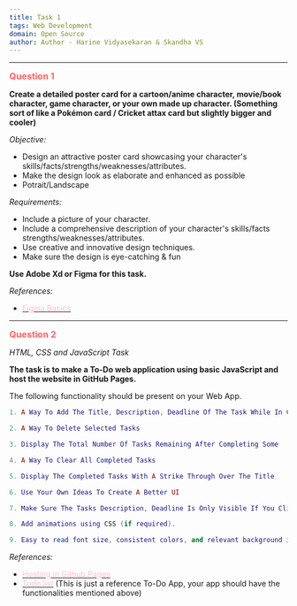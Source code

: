 ```yaml
---
title: Task 1
tags: Web Development
domain: Open Source
author: Author - Harine Vidyasekaran & Skandha VS
---
```

<hr>

**<span style="color: #FF6363; font-size: 1rem;">Question 1</span>**

**Create a detailed poster card for a cartoon/anime character, movie/book character, game character, or your own made up character.
(Something sort of like a Pokémon card / Cricket attax card but slightly bigger and cooler)**

_Objective:_
- Design an attractive poster card showcasing your character's skills/facts/strengths/weaknesses/attributes.
- Make the design look as elaborate and enhanced as possible
- Potrait/Landscape

_Requirements:_
- Include a picture of your character.
- Include a comprehensive description of your character's skills/facts strengths/weaknesses/attributes.
- Use creative and innovative design techniques.
- Make sure the design is eye-catching & fun

**Use Adobe Xd or Figma for this task.**

_References:_
- [<span style="color: #FFC0CB;">Figma Basics</span>](https://www.youtube.com/watch?v=FTFaQWZBqQ8&pp=ygUOZmlnbWEgdHV0b3JpYWw%3D)
<hr>

**<span style="color: #FF6363; font-size: 1rem;">Question 2</span>**

_HTML, CSS and JavaScript Task_

**The task is to make a To-Do web application using basic JavaScript and host the website in GitHub Pages.**

The following functionality should be present on your Web App.

```lua
1. A Way To Add The Title, Description, Deadline Of The Task While In Creating A New Task

2. A Way To Delete Selected Tasks

3. Display The Total Number Of Tasks Remaining After Completing Some

4. A Way To Clear All Completed Tasks

5. Display The Completed Tasks With A Strike Through Over The Title

6. Use Your Own Ideas To Create A Better UI

7. Make Sure The Tasks Description, Deadline Is Only Visible If You Click That Particular Task! Otherwise, It Should Be Hidden.

8. Add animations using CSS (if required).

9. Easy to read font size, consistent colors, and relevant background image are required.
```
_References:_
- [<span style="color: #FFC0CB;">Hosting in Github Pages</span>](https://www.youtube.com/watch?v=OltY8JIaP-4)
- [<span style="color: #FFC0CB;">Todo list</span>](https://www.youtube.com/watch?v=cOUNOi297Mw)
(This is just a reference To-Do App, your app should have the functionalities mentioned above)

